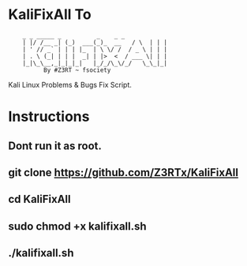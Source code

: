 # KaliFixAll To
        _ _ _____ _          _    _ _ 
        | |/ /__ _| (_)  ___(_)_  __   / \  | | |
        | ' // _` | | | |_  | \ \/ /  / _ \ | | |
        | . \ (_| | | |  _| | |>  <  / ___ \| | |
        |_|\_\__,_|_|_|_|   |_/_/\_\/_/   \_\_|_|
              By #Z3RT ~ fsociety
Kali Linux Problems & Bugs Fix Script.

# Instructions
Dont run it as root.
--------------------------------------------
git clone https://github.com/Z3RTx/KaliFixAll
--------------------------------------------
cd KaliFixAll
--------------------------------------------
sudo chmod +x kalifixall.sh
--------------------------------------------
./kalifixall.sh
--------------------------------------------

